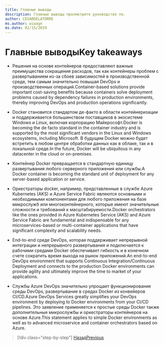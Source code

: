 ```yaml
---
title: Главные выводы
description: Главные выводы просмотрите руководство по.
author: CESARDELATORRE
ms.author: wiwagn
ms.date: 02/15/2019
---
```

# <a name="key-takeaways"></a><span data-ttu-id="73b3a-103">Главные выводы</span><span class="sxs-lookup"><span data-stu-id="73b3a-103">Key takeaways</span></span>

- <span data-ttu-id="73b3a-104">Решения на основе контейнеров предоставляют важные преимущества сокращения расходов, так как контейнеры проблем с развертыванием из-за сбоев зависимостей в производственной среде, тем самым значительно повышая DevOps и производственных операций.</span><span class="sxs-lookup"><span data-stu-id="73b3a-104">Container-based solutions provide important cost-saving benefits because containers solve deployment problems caused by dependency failures in production environments, thereby improving DevOps and production operations significantly.</span></span>

- <span data-ttu-id="73b3a-105">Docker становится стандартом де-факто в области контейнеризации и поддерживается большинством поставщиков в экосистеме Windows и Linux, включая корпорацию Майкрософт.</span><span class="sxs-lookup"><span data-stu-id="73b3a-105">Docker is becoming the de facto standard in the container industry and is supported by the most significant vendors in the Linux and Windows ecosystems, including Microsoft.</span></span> <span data-ttu-id="73b3a-106">В будущем Docker можно будет встретить в любом центре обработки данных как в облаке, так и в локальной среде.</span><span class="sxs-lookup"><span data-stu-id="73b3a-106">In the future, Docker will be ubiquitous in any datacenter in the cloud or on-premises.</span></span>

- <span data-ttu-id="73b3a-107">Контейнер Docker превращается в стандартную единицу развертывания любого серверного приложения или службы.</span><span class="sxs-lookup"><span data-stu-id="73b3a-107">A Docker container is becoming the standard unit of deployment for any server-based application or service.</span></span>

- <span data-ttu-id="73b3a-108">Оркестраторы docker, например, представленные в службе Azure Kubernetes (AKS) и Azure Service Fabric являются основными и необходимыми компонентами для любого приложения на базе микрослужб или многоконтейнерного, которые имеют значительные сложности и требований к масштабируемости.</span><span class="sxs-lookup"><span data-stu-id="73b3a-108">Docker orchestrators like the ones provided in Azure Kubernetes Service (AKS) and Azure Service Fabric are fundamental and indispensable for any microservices-based or multi-container applications that have significant complexity and scalability needs.</span></span>

- <span data-ttu-id="73b3a-109">End-to-end среде DevOps, которая поддерживает непрерывной интеграции и непрерывного развертывания и подключается к рабочими средами Docker обеспечивает гибкость и в конечном счете сократить время выхода на рынок приложений.</span><span class="sxs-lookup"><span data-stu-id="73b3a-109">An end-to-end DevOps environment that supports Continuous Integration/Continuous Deployment and connects to the production Docker environments can provide agility and ultimately improve the time to market of your applications.</span></span>

- <span data-ttu-id="73b3a-110">Службы Azure DevOps значительно упрощает функционирование среды DevOps, развертывание в средах Docker из конвейеров CI/CD.</span><span class="sxs-lookup"><span data-stu-id="73b3a-110">Azure DevOps Services greatly simplifies your DevOps environment by deploying to Docker environments from your CI/CD pipelines.</span></span> <span data-ttu-id="73b3a-111">Это заявление применяется к простые среды Docker также дополнительные микрослужбы и оркестраторы контейнеров на основе Azure.</span><span class="sxs-lookup"><span data-stu-id="73b3a-111">This statement applies to simple Docker environments as well as to advanced microservice and container orchestrators based on Azure.</span></span>

>[!div class="step-by-step"]
>[<span data-ttu-id="73b3a-112">Назад</span><span class="sxs-lookup"><span data-stu-id="73b3a-112">Previous</span></span>](../run-manage-monitor-docker-environments/monitor-containerized-application-services.md)
